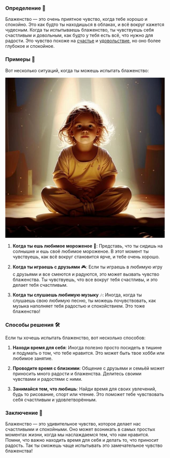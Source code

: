 ### Определение 🌟
Блаженство — это очень приятное чувство, когда тебе хорошо и спокойно. Это как будто ты находишься в облаках, и всё вокруг кажется чудесным. Когда ты испытываешь блаженство, ты чувствуешь себя счастливым и довольным, как будто у тебя есть всё, что нужно для радости. Это чувство похоже на [счастье](счастье.md) и [удовольствие](удовольствие.md), но оно более глубокое и спокойное.

### Примеры 🌈
Вот несколько ситуаций, когда ты можешь испытать блаженство:



![Изображение блаженство](блаженство.jpg)



1. **Когда ты ешь любимое мороженое** 🍦: Представь, что ты сидишь на солнышке и ешь своё любимое мороженое. В этот момент ты чувствуешь, как всё вокруг становится ярче, и тебе очень хорошо.

2. **Когда ты играешь с друзьями** 🎮: Если ты играешь в любимую игру с друзьями и все смеются и радуются, это может вызвать чувство блаженства. Ты чувствуешь, что все вокруг тебя счастливы, и это делает тебя счастливым.

3. **Когда ты слушаешь любимую музыку** 🎶: Иногда, когда ты слушаешь свою любимую песню, ты можешь почувствовать, как музыка наполняет тебя радостью и спокойствием. Это тоже блаженство!

### Способы решения 🛠️
Если ты хочешь испытать блаженство, вот несколько способов:

1. **Находи время для себя**: Иногда полезно просто посидеть в тишине и подумать о том, что тебе нравится. Это может быть твое хобби или любимое занятие.

2. **Проводите время с близкими**: Общение с друзьями и семьёй может приносить много радости и блаженства. Делитесь своими чувствами и радостями с ними.

3. **Занимайся тем, что любишь**: Найди время для своих увлечений, будь то рисование, спорт или чтение. Это поможет тебе чувствовать себя счастливым и удовлетворённым.

### Заключение 🌟
Блаженство — это удивительное чувство, которое делает нас счастливыми и спокойными. Оно может возникать в самых простых моментах жизни, когда мы наслаждаемся тем, что нам нравится. Помни, что важно находить время для себя и делать то, что приносит радость. Так ты сможешь чаще испытывать это замечательное чувство блаженства!